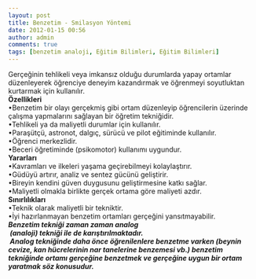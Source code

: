 ```yaml
---
layout: post
title: Benzetim - Smilasyon Yöntemi
date: 2012-01-15 00:56
author: admin
comments: true
tags: [benzetim analoji, Eğitim Bilimleri, Eğitim Bilimleri]
---
```

<div>
<div>Gerçeğinin tehlikeli veya imkansız olduğu durumlarda yapay ortamlar düzenleyerek öğrenciye deneyim kazandırmak ve öğrenmeyi soyutluktan kurtarmak için kullanılır.</div>
<div></div>
<div><strong>Özellikleri </strong></div>
<div>•Benzetim bir olayı gerçekmiş gibi ortam düzenleyip öğrencilerin üzerinde çalışma yapmalarını sağlayan bir öğretim tekniğidir.</div>
<div>•Tehlikeli ya da maliyetli durumlar için kullanılır.</div>
<div>•Paraşütçü, astronot, dalgıç, sürücü ve pilot eğitiminde kullanılır.</div>
<div>•Öğrenci merkezlidir.</div>
<div>•Beceri öğretiminde (psikomotor) kullanımı uygundur.</div>
<div></div>
<div>
<div>
<div></div>
<div><strong>Yararları </strong></div>
<div>•Kavramları ve ilkeleri yaşama geçirebilmeyi kolaylaştırır.</div>
<div>•Güdüyü artırır, analiz ve sentez gücünü geliştirir.</div>
<div>•Bireyin kendini güven duygusunu geliştirmesine katkı sağlar.</div>
<div>•Maliyetli olmakla birlikte gerçek ortama göre maliyeti azdır.</div>
<div></div>
<div></div>
<div><strong>Sınırlılıkları </strong></div>
<div>•Teknik olarak maliyetli bir tekniktir.</div>
<div>•İyi hazırlanmayan benzetim ortamları gerçeğini yansıtmayabilir.</div>
<div>
<div>
<div><strong><em>Benzetim tekniği zaman zaman analog </em></strong></div>
<div><strong><em> (analoji) tekniği ile de karıştırılmaktadır. </em></strong></div>
<div><strong><em> Analog tekniğinde daha önce öğrenilenlere benzetme varken (beynin </em></strong><strong><em>cevize, kan hücrelerinin nar tanelerine benzemesi vb.) benzetim tekniğinde </em></strong><strong><em>ortamı gerçeğine benzetmek ve gerçeğine uygun bir ortam yaratmak söz </em></strong><strong><em>konusudur. </em></strong></div>
<div></div>
</div>
</div>
</div>
</div>
</div>

